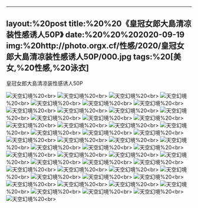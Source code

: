 ﻿---
layout:%20post
title:%20%20《皇冠女郎大島清凉装性感诱人50P》
date:%20%20%202020-09-19
img:%20http://photo.orgx.cf/性感/2020/皇冠女郎大島清凉装性感诱人50P/000.jpg
tags:%20[美女,%20性感,%20泳衣]
---

皇冠女郎大島清凉装性感诱人50P



![天空幻境](http://photo.orgx.cf/性感/2020/皇冠女郎大島清凉装性感诱人50P/001.jpg%20''天空幻境'')%20<br>
![天空幻境](http://photo.orgx.cf/性感/2020/皇冠女郎大島清凉装性感诱人50P/002.jpg%20''天空幻境'')%20<br>
![天空幻境](http://photo.orgx.cf/性感/2020/皇冠女郎大島清凉装性感诱人50P/003.jpg%20''天空幻境'')%20<br>
![天空幻境](http://photo.orgx.cf/性感/2020/皇冠女郎大島清凉装性感诱人50P/004.jpg%20''天空幻境'')%20<br>
![天空幻境](http://photo.orgx.cf/性感/2020/皇冠女郎大島清凉装性感诱人50P/005.jpg%20''天空幻境'')%20<br>
![天空幻境](http://photo.orgx.cf/性感/2020/皇冠女郎大島清凉装性感诱人50P/006.jpg%20''天空幻境'')%20<br>
![天空幻境](http://photo.orgx.cf/性感/2020/皇冠女郎大島清凉装性感诱人50P/007.jpg%20''天空幻境'')%20<br>
![天空幻境](http://photo.orgx.cf/性感/2020/皇冠女郎大島清凉装性感诱人50P/008.jpg%20''天空幻境'')%20<br>
![天空幻境](http://photo.orgx.cf/性感/2020/皇冠女郎大島清凉装性感诱人50P/009.jpg%20''天空幻境'')%20<br>
![天空幻境](http://photo.orgx.cf/性感/2020/皇冠女郎大島清凉装性感诱人50P/010.jpg%20''天空幻境'')%20<br>
![天空幻境](http://photo.orgx.cf/性感/2020/皇冠女郎大島清凉装性感诱人50P/011.jpg%20''天空幻境'')%20<br>
![天空幻境](http://photo.orgx.cf/性感/2020/皇冠女郎大島清凉装性感诱人50P/012.jpg%20''天空幻境'')%20<br>
![天空幻境](http://photo.orgx.cf/性感/2020/皇冠女郎大島清凉装性感诱人50P/013.jpg%20''天空幻境'')%20<br>
![天空幻境](http://photo.orgx.cf/性感/2020/皇冠女郎大島清凉装性感诱人50P/014.jpg%20''天空幻境'')%20<br>
![天空幻境](http://photo.orgx.cf/性感/2020/皇冠女郎大島清凉装性感诱人50P/015.jpg%20''天空幻境'')%20<br>
![天空幻境](http://photo.orgx.cf/性感/2020/皇冠女郎大島清凉装性感诱人50P/016.jpg%20''天空幻境'')%20<br>
![天空幻境](http://photo.orgx.cf/性感/2020/皇冠女郎大島清凉装性感诱人50P/017.jpg%20''天空幻境'')%20<br>
![天空幻境](http://photo.orgx.cf/性感/2020/皇冠女郎大島清凉装性感诱人50P/018.jpg%20''天空幻境'')%20<br>
![天空幻境](http://photo.orgx.cf/性感/2020/皇冠女郎大島清凉装性感诱人50P/019.jpg%20''天空幻境'')%20<br>
![天空幻境](http://photo.orgx.cf/性感/2020/皇冠女郎大島清凉装性感诱人50P/020.jpg%20''天空幻境'')%20<br>
![天空幻境](http://photo.orgx.cf/性感/2020/皇冠女郎大島清凉装性感诱人50P/021.jpg%20''天空幻境'')%20<br>
![天空幻境](http://photo.orgx.cf/性感/2020/皇冠女郎大島清凉装性感诱人50P/022.jpg%20''天空幻境'')%20<br>
![天空幻境](http://photo.orgx.cf/性感/2020/皇冠女郎大島清凉装性感诱人50P/023.jpg%20''天空幻境'')%20<br>
![天空幻境](http://photo.orgx.cf/性感/2020/皇冠女郎大島清凉装性感诱人50P/024.jpg%20''天空幻境'')%20<br>
![天空幻境](http://photo.orgx.cf/性感/2020/皇冠女郎大島清凉装性感诱人50P/025.jpg%20''天空幻境'')%20<br>
![天空幻境](http://photo.orgx.cf/性感/2020/皇冠女郎大島清凉装性感诱人50P/026.jpg%20''天空幻境'')%20<br>
![天空幻境](http://photo.orgx.cf/性感/2020/皇冠女郎大島清凉装性感诱人50P/027.jpg%20''天空幻境'')%20<br>
![天空幻境](http://photo.orgx.cf/性感/2020/皇冠女郎大島清凉装性感诱人50P/028.jpg%20''天空幻境'')%20<br>
![天空幻境](http://photo.orgx.cf/性感/2020/皇冠女郎大島清凉装性感诱人50P/029.jpg%20''天空幻境'')%20<br>
![天空幻境](http://photo.orgx.cf/性感/2020/皇冠女郎大島清凉装性感诱人50P/030.jpg%20''天空幻境'')%20<br>
![天空幻境](http://photo.orgx.cf/性感/2020/皇冠女郎大島清凉装性感诱人50P/031.jpg%20''天空幻境'')%20<br>
![天空幻境](http://photo.orgx.cf/性感/2020/皇冠女郎大島清凉装性感诱人50P/032.jpg%20''天空幻境'')%20<br>
![天空幻境](http://photo.orgx.cf/性感/2020/皇冠女郎大島清凉装性感诱人50P/033.jpg%20''天空幻境'')%20<br>
![天空幻境](http://photo.orgx.cf/性感/2020/皇冠女郎大島清凉装性感诱人50P/034.jpg%20''天空幻境'')%20<br>
![天空幻境](http://photo.orgx.cf/性感/2020/皇冠女郎大島清凉装性感诱人50P/035.jpg%20''天空幻境'')%20<br>
![天空幻境](http://photo.orgx.cf/性感/2020/皇冠女郎大島清凉装性感诱人50P/036.jpg%20''天空幻境'')%20<br>
![天空幻境](http://photo.orgx.cf/性感/2020/皇冠女郎大島清凉装性感诱人50P/037.jpg%20''天空幻境'')%20<br>
![天空幻境](http://photo.orgx.cf/性感/2020/皇冠女郎大島清凉装性感诱人50P/038.jpg%20''天空幻境'')%20<br>
![天空幻境](http://photo.orgx.cf/性感/2020/皇冠女郎大島清凉装性感诱人50P/039.jpg%20''天空幻境'')%20<br>
![天空幻境](http://photo.orgx.cf/性感/2020/皇冠女郎大島清凉装性感诱人50P/040.jpg%20''天空幻境'')%20<br>
![天空幻境](http://photo.orgx.cf/性感/2020/皇冠女郎大島清凉装性感诱人50P/041.jpg%20''天空幻境'')%20<br>
![天空幻境](http://photo.orgx.cf/性感/2020/皇冠女郎大島清凉装性感诱人50P/042.jpg%20''天空幻境'')%20<br>
![天空幻境](http://photo.orgx.cf/性感/2020/皇冠女郎大島清凉装性感诱人50P/043.jpg%20''天空幻境'')%20<br>
![天空幻境](http://photo.orgx.cf/性感/2020/皇冠女郎大島清凉装性感诱人50P/044.jpg%20''天空幻境'')%20<br>
![天空幻境](http://photo.orgx.cf/性感/2020/皇冠女郎大島清凉装性感诱人50P/045.jpg%20''天空幻境'')%20<br>
![天空幻境](http://photo.orgx.cf/性感/2020/皇冠女郎大島清凉装性感诱人50P/046.jpg%20''天空幻境'')%20<br>
![天空幻境](http://photo.orgx.cf/性感/2020/皇冠女郎大島清凉装性感诱人50P/047.jpg%20''天空幻境'')%20<br>
![天空幻境](http://photo.orgx.cf/性感/2020/皇冠女郎大島清凉装性感诱人50P/048.jpg%20''天空幻境'')%20<br>
![天空幻境](http://photo.orgx.cf/性感/2020/皇冠女郎大島清凉装性感诱人50P/049.jpg%20''天空幻境'')%20<br>
![天空幻境](http://photo.orgx.cf/性感/2020/皇冠女郎大島清凉装性感诱人50P/050.jpg%20''天空幻境'')%20<br>
